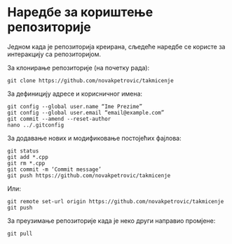 # Наредбе за кориштење репозиторије
Једном када је репозиторија креирана, сљедеће наредбе се користе за интеракцију са репозиторијом.

За клонирање репозиторије (на почетку рада):
```
git clone https://github.com/novakpetrovic/takmicenje
```

За дефиницију адресе и корисничног имена:
```
git config --global user.name “Ime Prezime”
git config --global user.email “email@example.com”
git commit --amend --reset-author
nano ../.gitconfig
```

За додавање нових и модификовање постојећих фајлова:
```
git status
git add *.cpp
git rm *.cpp
git commit -m ‘Commit message’
git push https://github.com/novakpetrovic/takmicenје
```

Или:
```
git remote set-url origin https://github.com/novakpetrovic/takmicenje
git push
```

За преузимање репозиторије када је неко други направио промјене:
```
git pull
```

